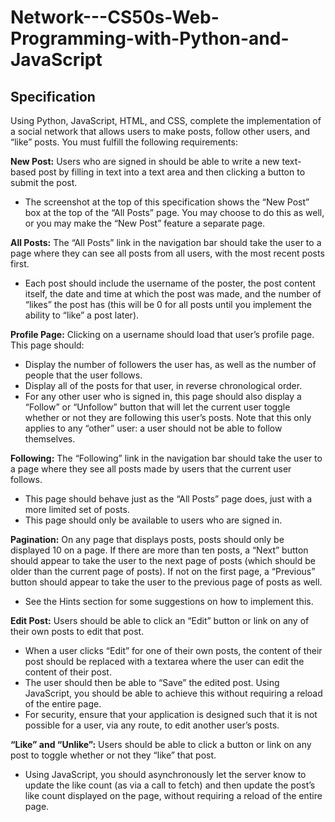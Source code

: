 # Network---CS50s-Web-Programming-with-Python-and-JavaScript

## Specification
Using Python, JavaScript, HTML, and CSS, complete the implementation of a social network that allows users to make posts, follow other users, and “like” posts. You must fulfill the following requirements:

**New Post:** Users who are signed in should be able to write a new text-based post by filling in text into a text area and then clicking a button to submit the post.
* The screenshot at the top of this specification shows the “New Post” box at the top of the “All Posts” page. You may choose to do this as well, or you may make the “New Post” feature a separate page.

**All Posts:** The “All Posts” link in the navigation bar should take the user to a page where they can see all posts from all users, with the most recent posts first.
* Each post should include the username of the poster, the post content itself, the date and time at which the post was made, and the number of “likes” the post has (this will be 0 for all posts until you implement the ability to “like” a post later).

**Profile Page:** Clicking on a username should load that user’s profile page. This page should:
* Display the number of followers the user has, as well as the number of people that the user follows.
* Display all of the posts for that user, in reverse chronological order.
* For any other user who is signed in, this page should also display a “Follow” or “Unfollow” button that will let the current user toggle whether or not they are following this user’s posts. Note that this only applies to any “other” user: a user should not be able to follow themselves.

**Following:** The “Following” link in the navigation bar should take the user to a page where they see all posts made by users that the current user follows.
* This page should behave just as the “All Posts” page does, just with a more limited set of posts.
* This page should only be available to users who are signed in.

**Pagination:** On any page that displays posts, posts should only be displayed 10 on a page. If there are more than ten posts, a “Next” button should appear to take the user to the next page of posts (which should be older than the current page of posts). If not on the first page, a “Previous” button should appear to take the user to the previous page of posts as well.
* See the Hints section for some suggestions on how to implement this.

**Edit Post:** Users should be able to click an “Edit” button or link on any of their own posts to edit that post.
* When a user clicks “Edit” for one of their own posts, the content of their post should be replaced with a textarea where the user can edit the content of their post.
* The user should then be able to “Save” the edited post. Using JavaScript, you should be able to achieve this without requiring a reload of the entire page.
* For security, ensure that your application is designed such that it is not possible for a user, via any route, to edit another user’s posts.

**“Like” and “Unlike”:** Users should be able to click a button or link on any post to toggle whether or not they “like” that post.
* Using JavaScript, you should asynchronously let the server know to update the like count (as via a call to fetch) and then update the post’s like count displayed on the page, without requiring a reload of the entire page.
